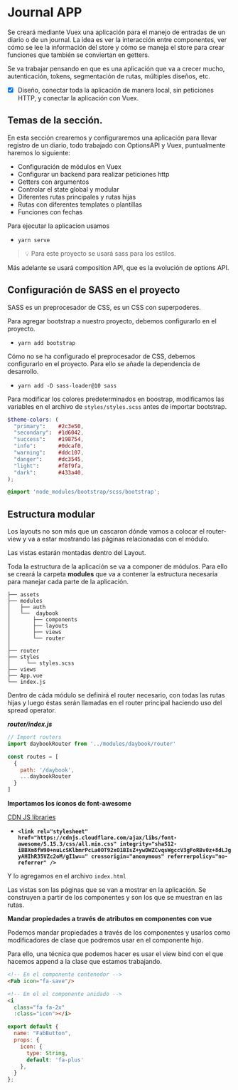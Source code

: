 # Journal APP

Se creará mediante Vuex una aplicación para el manejo de entradas de un diario o de un journal. 
La idea es ver la interacción entre componentes, ver cómo se lee la información del store y cómo se maneja el store para crear funciones que también se conviertan en getters.

Se va trabajar pensando en que es una aplicación que va a crecer mucho, autenticación, tokens, segmentación de rutas, múltiples diseños, etc.

- [x] Diseño, conectar toda la aplicación de manera local, sin peticiones HTTP, y conectar la aplicación con Vuex.

## Temas de la sección.

En esta sección crearemos y configuraremos una aplicación para llevar registro de un diario, todo trabajado con OptionsAPI y Vuex, puntualmente haremos lo siguiente:

- Configuración de módulos en Vuex
- Configurar un backend para realizar peticiones http
- Getters con argumentos
- Controlar el state global y modular
- Diferentes rutas principales y rutas hijas
- Rutas con diferentes templates o plantillas
- Funciones con fechas

Para ejecutar la aplicacion usamos 

- `yarn serve`

> :bulb: Para este proyecto se usará sass para los estilos.

Más adelante se usará composition API, que es la evolución de options API.

## Configuración de SASS en el proyecto

SASS es un preprocesador de CSS, es un CSS con superpoderes.

Para agregar bootstrap a nuestro proyecto, debemos configurarlo en el proyecto.
- `yarn add bootstrap`

Cómo no se ha configurado el preprocesador de CSS, debemos configurarlo en el proyecto.
Para ello se añade la dependencia de desarrollo.

- `yarn add -D sass-loader@10 sass`

Para modificar los colores predeterminados en boostrap, modificamos las variables en el archivo de `styles/styles.scss` antes de importar bootstrap.

```scss
$theme-colors: (
  "primary":    #2c3e50,
  "secondary":  #1d6042,
  "success":    #198754,
  "info":       #0dcaf0,
  "warning":    #ddc107,
  "danger":     #dc3545,
  "light":      #f8f9fa,
  "dark":       #433a40,
);

@import 'node_modules/bootstrap/scss/bootstrap';
```

## Estructura modular

Los layouts no son más que un cascaron dónde vamos a colocar el router-view y va a estar mostrando las páginas relacionadas con el módulo.

Las vistas estarán montadas dentro del Layout.

Toda la estructura de la aplicación se va a componer de módulos.
Para ello se creará la carpeta **modules** que va a contener la estructura necesaria para manejar cada parte de la aplicación.

```
├── assets
├── modules
│   ├── auth
│   └──  daybook
│       ├── components
│       ├── layouts
│       ├── views
│       └── router 
│
├── router
├── styles
│     └── styles.scss
├── views
├── App.vue
└── index.js
```

Dentro de cáda módulo se definirá el router necesario, con todas las rutas hijas y luego éstas serán llamadas en el router principal haciendo uso del spread operator.


**_router/index.js_**
```js
// Import routers
import daybookRouter from '../modules/daybook/router'

const routes = [
  {
    path: '/daybook',
    ...daybookRouter
  }
]
``` 

**Importamos los íconos de font-awesome**

[CDN JS libraries](https://cdnjs.com/libraries/font-awesome/5.15.3)

- **`<link rel="stylesheet" href="https://cdnjs.cloudflare.com/ajax/libs/font-awesome/5.15.3/css/all.min.css" integrity="sha512-iBBXm8fW90+nuLcSKlbmrPcLa0OT92xO1BIsZ+ywDWZCvqsWgccV3gFoRBv0z+8dLJgyAHIhR35VZc2oM/gI1w==" crossorigin="anonymous" referrerpolicy="no-referrer" />`**

Y lo agregamos en el archivo `index.html`

Las vistas son las páginas que se van a mostrar en la aplicación. Se construyen a partir de los componentes y son los que se muestran en las rutas.


**Mandar propiedades a través de atributos en componentes con vue**

Podemos mandar propiedades a través de los componentes y usarlos como modificadores de clase que podremos usar en el componente hijo.

Para ello, una técnica que podemos hacer es usar el view bind con el que hacemos append a la clase que estamos trabajando.

```html
<!-- En el componente contenedor -->
<Fab icon="fa-save"/>

<!-- En el el componente anidado -->
<i 
  class="fa fa-2x"
  :class="icon"></i>
```

```js
export default {
  name: "FabButton",
  props: {
    icon: {
      type: String,
      default: 'fa-plus'
    },
  }
};
```

